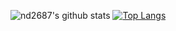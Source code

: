 <!--

### Hi there 👋

**nd2687/nd2687** is a ✨ _special_ ✨ repository because its `README.md` (this file) appears on your GitHub profile.

Here are some ideas to get you started:

- 🔭 I’m currently working on ...
- 🌱 I’m currently learning ...
- 👯 I’m looking to collaborate on ...
- 🤔 I’m looking for help with ...
- 💬 Ask me about ...
- 📫 How to reach me: ...
- 😄 Pronouns: ...
- ⚡ Fun fact: ...
-->
![nd2687's github stats](https://github-readme-stats.vercel.app/api?username=nd2687)
[![Top Langs](https://github-readme-stats.vercel.app/api/top-langs/?username=nd2687&theme=vue-dark&show_icons=true&layout=compact)](https://github.com/nd2687/github-readme-stats)
